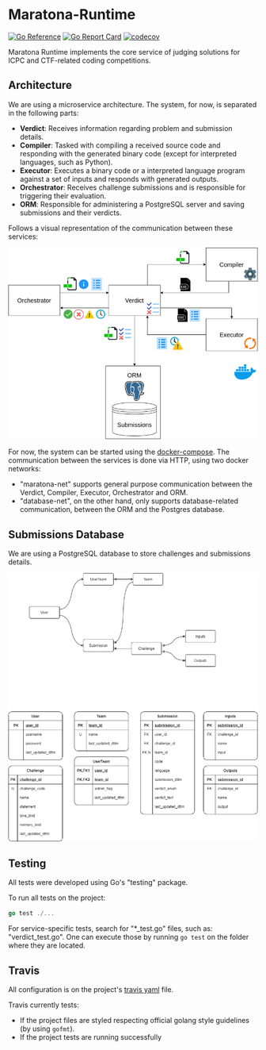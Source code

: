 # Maratona-Runtime

[![Go Reference](https://pkg.go.dev/badge/github.com/maratona-run-time/Maratona-Runtime?readme=expanded.svg)](https://pkg.go.dev/github.com/maratona-run-time/Maratona-Runtime?readme=expanded)
[![Go Report Card](https://goreportcard.com/badge/github.com/maratona-run-time/Maratona-Runtime)](https://goreportcard.com/report/github.com/maratona-run-time/Maratona-Runtime)
[![codecov](https://codecov.io/gh/maratona-run-time/Maratona-Runtime/branch/master/graph/badge.svg?token=G1GDE2TBXU)](https://codecov.io/gh/maratona-run-time/Maratona-Runtime)

Maratona Runtime implements the core service of judging solutions for ICPC and CTF-related coding competitions.

## Architecture

We are using a microservice architecture.
The system, for now, is separated in the following parts:

- **Verdict**: Receives information regarding problem and submission details.
- **Compiler**: Tasked with compiling a received source code and responding with the generated binary code (except for interpreted languages, such as Python).
- **Executor**: Executes a binary code or a interpreted language program against a set of inputs and responds with generated outputs.
- **Orchestrator**: Receives challenge submissions and is responsible for triggering their evaluation.
- **ORM**: Responsible for administering a PostgreSQL server and saving submissions and their verdicts.

Follows a visual representation of the communication between these services:

![Representation of the flow of information in the system communication.](assets/architecture.png)

For now, the system can be started using the [docker-compose](docker-compose.yml).
The communication between the services is done via HTTP, using two docker networks:

- "maratona-net" supports general purpose communication between the Verdict, Compiler, Executor, Orchestrator and ORM.
- "database-net", on the other hand, only supports database-related communication, between the ORM and the Postgres database.

## Submissions Database

We are using a PostgreSQL database to store challenges and submissions details.

![Relational scheme of our database.](assets/db.png)

## Testing

All tests were developed using Go's "testing" package.

To run all tests on the project:

```go
go test ./...
```

For service-specific tests, search for "*_test.go" files, such as: "verdict_test.go".
One can execute those by running `go test` on the folder where they are located.

## Travis

All configuration is on the project's [travis yaml](.travis.yml) file.

Travis currently tests:

- If the project files are styled respecting official golang style guidelines (by using `gofmt`).
- If the project tests are running successfully
